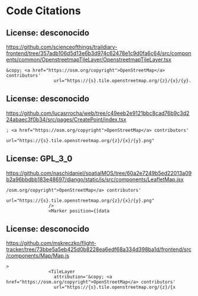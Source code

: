 # Code Citations

## License: desconocido
https://github.com/scienceofthings/traildiary-frontend/tree/357adb106d5d13e6b3d974c62478e1c9d0fa6c64/src/components/common/OpenstreetmapTileLayer/OpenstreetmapTileLayer.tsx

```
&copy; <a href="https://osm.org/copyright">OpenStreetMap</a> contributors'
                  url="https://{s}.tile.openstreetmap.org/{z}/{x}/{y}.
```


## License: desconocido
https://github.com/lucasrrocha/web/tree/c49eeb2e9121bbc8cad76b9c3d224abaec3f0b34/src/pages/CreatePoint/index.tsx

```
; <a href="https://osm.org/copyright">OpenStreetMap</a> contributors'
                  url="https://{s}.tile.openstreetmap.org/{z}/{x}/{y}.png"
```


## License: GPL_3_0
https://github.com/naschidaniel/spatialMOS/tree/60a2e7249b5ed22013a09b2a96bbdbb183e48697/django/static/js/src/components/LeafletMap.jsx

```
/osm.org/copyright">OpenStreetMap</a> contributors'
                  url="https://{s}.tile.openstreetmap.org/{z}/{x}/{y}.png"
                />
                <Marker position={[data
```


## License: desconocido
https://github.com/mskreczko/flight-tracker/tree/73bbe5a5eb425d0b8228ea6edf68a334d398ba1d/frontend/src/components/Map/Map.js

```
>
                <TileLayer
                  attribution='&copy; <a href="https://osm.org/copyright">OpenStreetMap</a> contributors'
                  url="https://{s}.tile.openstreetmap.org/{z}/{x
```

